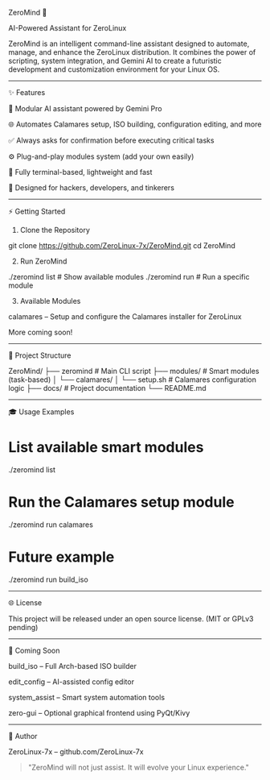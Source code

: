 ZeroMind 🔮

AI-Powered Assistant for ZeroLinux

ZeroMind is an intelligent command-line assistant designed to automate, manage, and enhance the ZeroLinux distribution. It combines the power of scripting, system integration, and Gemini AI to create a futuristic development and customization environment for your Linux OS.


---

✨ Features

🔮 Modular AI assistant powered by Gemini Pro

🌐 Automates Calamares setup, ISO building, configuration editing, and more

✅ Always asks for confirmation before executing critical tasks

⚙️ Plug-and-play modules system (add your own easily)

🔖 Fully terminal-based, lightweight and fast

🌈 Designed for hackers, developers, and tinkerers



---

⚡ Getting Started

1. Clone the Repository

git clone https://github.com/ZeroLinux-7x/ZeroMind.git
cd ZeroMind

2. Run ZeroMind

./zeromind list          # Show available modules
./zeromind run <module>  # Run a specific module

3. Available Modules

calamares – Setup and configure the Calamares installer for ZeroLinux

More coming soon!



---

🚀 Project Structure

ZeroMind/
├── zeromind                  # Main CLI script
├── modules/                  # Smart modules (task-based)
│   └── calamares/
│       └── setup.sh       # Calamares configuration logic
├── docs/                     # Project documentation
└── README.md


---

🎓 Usage Examples

# List available smart modules
./zeromind list

# Run the Calamares setup module
./zeromind run calamares

# Future example
./zeromind run build_iso


---

🌐 License

This project will be released under an open source license. (MIT or GPLv3 pending)


---

🚀 Coming Soon

build_iso – Full Arch-based ISO builder

edit_config – AI-assisted config editor

system_assist – Smart system automation tools

zero-gui – Optional graphical frontend using PyQt/Kivy



---

🚀 Author

ZeroLinux-7x – github.com/ZeroLinux-7x

> "ZeroMind will not just assist. It will evolve your Linux experience."



